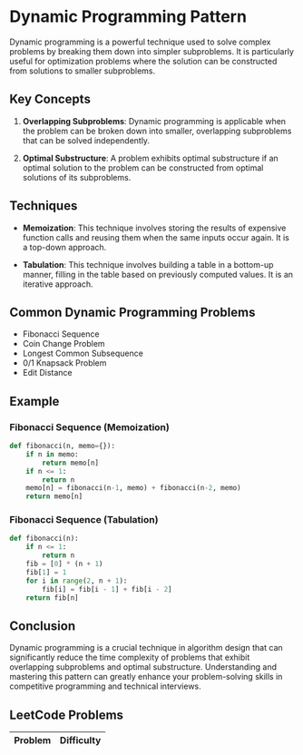 # Dynamic Programming Pattern

Dynamic programming is a powerful technique used to solve complex problems by breaking them down into simpler subproblems. It is particularly useful for optimization problems where the solution can be constructed from solutions to smaller subproblems.

## Key Concepts

1. **Overlapping Subproblems**: Dynamic programming is applicable when the problem can be broken down into smaller, overlapping subproblems that can be solved independently.

2. **Optimal Substructure**: A problem exhibits optimal substructure if an optimal solution to the problem can be constructed from optimal solutions of its subproblems.

## Techniques

- **Memoization**: This technique involves storing the results of expensive function calls and reusing them when the same inputs occur again. It is a top-down approach.

- **Tabulation**: This technique involves building a table in a bottom-up manner, filling in the table based on previously computed values. It is an iterative approach.

## Common Dynamic Programming Problems

- Fibonacci Sequence
- Coin Change Problem
- Longest Common Subsequence
- 0/1 Knapsack Problem
- Edit Distance

## Example

### Fibonacci Sequence (Memoization)

```python
def fibonacci(n, memo={}):
    if n in memo:
        return memo[n]
    if n <= 1:
        return n
    memo[n] = fibonacci(n-1, memo) + fibonacci(n-2, memo)
    return memo[n]
```

### Fibonacci Sequence (Tabulation)

```python
def fibonacci(n):
    if n <= 1:
        return n
    fib = [0] * (n + 1)
    fib[1] = 1
    for i in range(2, n + 1):
        fib[i] = fib[i - 1] + fib[i - 2]
    return fib[n]
```

## Conclusion

Dynamic programming is a crucial technique in algorithm design that can significantly reduce the time complexity of problems that exhibit overlapping subproblems and optimal substructure. Understanding and mastering this pattern can greatly enhance your problem-solving skills in competitive programming and technical interviews.

## LeetCode Problems

| Problem | Difficulty |
|---------|------------|
